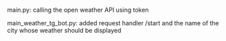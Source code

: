 main.py: calling the open weather API using token

main_weather_tg_bot.py:
added request handler /start and the name of the city whose weather should be displayed
